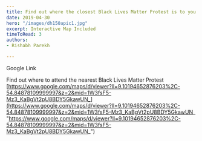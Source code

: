 ```yaml
---
title: Find out where the closest Black Lives Matter Protest is to you
date: 2019-04-30
hero: "/images/dh150apic1.jpg"
excerpt: Interactive Map Included
timeToRead: 3
authors:
- Rishabh Parekh

---
```

Google Link

Find out where to attend the nearest Black Lives Matter Protest [https://www.google.com/maps/d/viewer?ll=9.10194652876203%2C-54.84878109999997&z=2&mid=1W3fsF5-Mz3_KaBgVt2pU8BDY5GkawUN_](https://www.google.com/maps/d/viewer?ll=9.10194652876203%2C-54.84878109999997&z=2&mid=1W3fsF5-Mz3_KaBgVt2pU8BDY5GkawUN_ "https://www.google.com/maps/d/viewer?ll=9.10194652876203%2C-54.84878109999997&z=2&mid=1W3fsF5-Mz3_KaBgVt2pU8BDY5GkawUN_")
